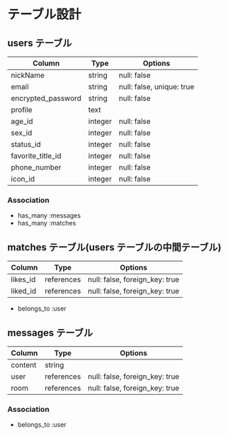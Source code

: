 # テーブル設計

## users テーブル

| Column             | Type    | Options                   |
| ------------------ | ------- | ------------------------- |
| nickName           | string  | null: false               |
| email              | string  | null: false, unique: true |
| encrypted_password | string  | null: false               |
| profile            | text    |                           |
| age_id             | integer | null: false               |
| sex_id             | integer | null: false               |
| status_id          | integer | null: false               |
| favorite_title_id  | integer | null: false               |
| phone_number       | integer | null: false               |
| icon_id            | integer | null: false               |

### Association

- has_many :messages
- has_many :matches

## matches テーブル(users テーブルの中間テーブル)

| Column   | Type       | Options                        |
| -------- | ---------- | ------------------------------ |
| likes_id | references | null: false, foreign_key: true |
| liked_id | references | null: false, foreign_key: true |

- belongs_to :user

## messages テーブル

| Column  | Type       | Options                        |
| ------- | ---------- | ------------------------------ |
| content | string     |                                |
| user    | references | null: false, foreign_key: true |
| room    | references | null: false, foreign_key: true |

### Association

- belongs_to :user
